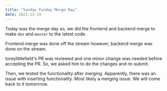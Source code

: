 ```yaml
---
title: "Sunday Funday Merge Day"
date: 2021-12-19
---
```


Today was the merge day so, we did the frontend and backend merge to make `dev` and `master` to the latest code.

Frontend merge was done off the stream however, backend merge was done on the stream.

toreylittlefield's PR was reviewed and one minor change was needed before accepting the PR. So, we asked him to do the changes and re-submit.

Then, we tested the functionality after merging. Apparently, there was an issue with inserting functionality. Most likely a merging issue. We will come back to it tomorrrow.

